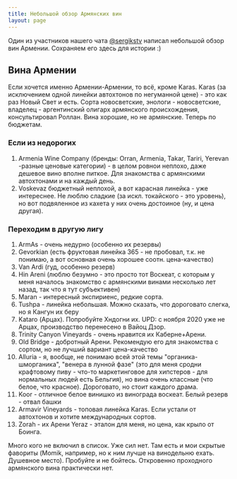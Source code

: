 ```yaml
---
title: Небольшой обзор Армянских вин
layout: page
---
```


Один из участников нашего чата [@sergikstv](https://t.me/sergikstv) написал небольшой обзор вин Армении. Сохраняем
его здесь для истории :)

## Вина Армении

Если хочется именно Армении-Армении, то всё, кроме Karas. Karas (за исключением одной линейки автохтонов по
негуманной цене) - это как раз Новый Свет и есть. Сорта новосветские, энологи - новосветские, владелец - аргентинский
олигарх армянского происхождения, консультировал Роллан. Вина хорошие, но не армянские. Теперь по бюджетам.

### Если из недорогих

1. Armenia Wine Company (бренды: Orran, Armenia, Takar, Tariri, Yerevan -разные ценовые категории) - в целом ровнои неплохо, даже дешевое вино вполне питкое. Для знакомства с армянскими автохтонами и на каждый день.
2. Voskevaz бюджетный неплохой, а вот карасная линейка - уже интереснее. Не люблю сладкие (за искл. токайского - это уровень), но вот подвяленное из кахета у них очень достоиное (ну, и цена другая).

### Переходим в другую лигу

1. ArmAs - очень недурно (особенно их резервы)
2. Gevorkian  (есть фруктовая линейка 365 - не пробовал, т.к. не понимаю, а вот основная очень хорошее соотн. цена-качество)
3. Van Ardi (гуд, особенно резерв)
4. Hin Areni (люблю безумно - это просто тот Воскеат, с которым у меня началось знакомство с армянскими винами несколько лет назад, так что я тут субъективен)
5. Maran - интересный экспириенс, редкие сорта.
6. Tushpa - линейка небольшая. Можно сказать, что дороговато слегка, но я Кангун их беру
7. Kataro (Арцах). Попробуйте Хндогни их. UPD: с ноября 2020 уже не Арцах, производство перенесено в Вайоц Дзор. 
8. Trinity Canyon Vineyards - очень нравится их Каберне+Арени.
9. Old Bridge - добротный Арени. Рекомендую его для знакомства с сортом, но не лучший вариант цена-качество
10. Alluria - я, вообще, не понимаю всей этой темы "органика-шморганика", "венера в лунной фазе" (это для меня сродни крафтовому пиву - что-то маркетинговое для хипстеров - для нормальных людей есть Бельгия), но вина очень классные (что белое, что красное). Дороговато, но стоит каждого драма.
11. Koor - отличное белое винишко из винограда воскеат. Белый резерв - отвал башки
12. Armavir Vineyards - топовая линейка Karas. Если устали от автохтонов и хотите международных сортов.
13. Zorah - их Арени Yeraz - эталон для меня, но цена, как крыло от Боинга. 

Много кого не включил в список. Уже сил нет. Там есть и мои скрытые фавориты (Momik, например, но к ним лучше на винодельню ехать. Душевное место).  Пробуйте и не бойтесь. Откровенно проходного армянского вина практически нет.
